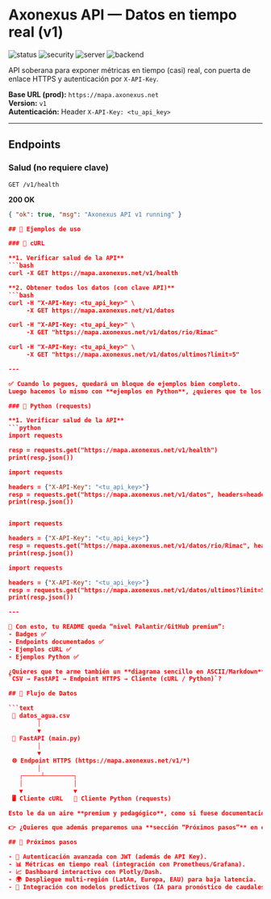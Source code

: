 # Axonexus API — Datos en tiempo real (v1)

![status](https://img.shields.io/badge/status-online-brightgreen)
![security](https://img.shields.io/badge/auth-API%20Key-blue)
![server](https://img.shields.io/badge/gateway-Caddy%20HTTPS-5a5)
![backend](https://img.shields.io/badge/backend-FastAPI%20%2B%20Uvicorn-4a8)

API soberana para exponer métricas en tiempo (casi) real, con puerta de enlace HTTPS y autenticación por `X-API-Key`.

**Base URL (prod):** `https://mapa.axonexus.net`  
**Version:** `v1`  
**Autenticación:** Header `X-API-Key: <tu_api_key>`

---

## Endpoints

### Salud (no requiere clave)
`GET /v1/health`

**200 OK**
```json
{ "ok": true, "msg": "Axonexus API v1 running" }

## 📡 Ejemplos de uso

### 🔹 cURL

**1. Verificar salud de la API**
```bash
curl -X GET https://mapa.axonexus.net/v1/health

**2. Obtener todos los datos (con clave API)**
```bash
curl -H "X-API-Key: <tu_api_key>" \
     -X GET https://mapa.axonexus.net/v1/datos

curl -H "X-API-Key: <tu_api_key>" \
     -X GET "https://mapa.axonexus.net/v1/datos/rio/Rimac"

curl -H "X-API-Key: <tu_api_key>" \
     -X GET "https://mapa.axonexus.net/v1/datos/ultimos?limit=5"

---

✅ Cuando lo pegues, quedará un bloque de ejemplos bien completo.  
Luego hacemos lo mismo con **ejemplos en Python**, ¿quieres que te los prepare también ahora para pegarlos debajo de los cURL?

### 🔹 Python (requests)

**1. Verificar salud de la API**
```python
import requests

resp = requests.get("https://mapa.axonexus.net/v1/health")
print(resp.json())

import requests

headers = {"X-API-Key": "<tu_api_key>"}
resp = requests.get("https://mapa.axonexus.net/v1/datos", headers=headers)
print(resp.json())


import requests

headers = {"X-API-Key": "<tu_api_key>"}
resp = requests.get("https://mapa.axonexus.net/v1/datos/rio/Rimac", headers=headers)
print(resp.json())

import requests

headers = {"X-API-Key": "<tu_api_key>"}
resp = requests.get("https://mapa.axonexus.net/v1/datos/ultimos?limit=5", headers=headers)
print(resp.json())

---

🚀 Con esto, tu README queda “nivel Palantir/GitHub premium”:  
- Badges ✅  
- Endpoints documentados ✅  
- Ejemplos cURL ✅  
- Ejemplos Python ✅  

¿Quieres que te arme también un **diagrama sencillo en ASCII/Markdown** para mostrar cómo fluye:  
`CSV → FastAPI → Endpoint HTTPS → Cliente (cURL / Python)`?

## 🔄 Flujo de Datos

```text
 📄 datos_agua.csv
        │
        ▼
 🚀 FastAPI (main.py)
        │
        ▼
 🌐 Endpoint HTTPS (https://mapa.axonexus.net/v1/*)
        │
   ┌─────┴────────┐
   │              │
   ▼              ▼
 🖥️ Cliente cURL   🐍 Cliente Python (requests)

Esto le da un aire **premium y pedagógico**, como si fuese documentación oficial de Palantir o Stripe.  

👉 ¿Quieres que además preparemos una **sección “Próximos pasos”** en el README (ejemplo: añadir autenticación JWT, métricas en tiempo real, dashboard Plotly)?

## 🚀 Próximos pasos

- 🔑 Autenticación avanzada con JWT (además de API Key).  
- 📊 Métricas en tiempo real (integración con Prometheus/Grafana).  
- 📈 Dashboard interactivo con Plotly/Dash.  
- 🌍 Despliegue multi-región (LatAm, Europa, EAU) para baja latencia.  
- 🤖 Integración con modelos predictivos (IA para pronóstico de caudales y niveles).